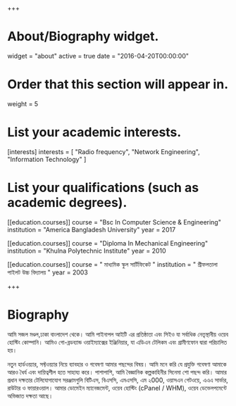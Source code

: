 +++
# About/Biography widget.
widget = "about"
active = true
date = "2016-04-20T00:00:00"

# Order that this section will appear in.
weight = 5

# List your academic interests.
[interests]
  interests = [
    "Radio frequency",
    "Network Engineering",
    "Information Technology"
  ]

# List your qualifications (such as academic degrees).
[[education.courses]]
  course = "Bsc In Computer Science & Engineering"
  institution = "America Bangladesh University"
  year = 2017

[[education.courses]]
  course = "Diploma In Mechanical Engineering"
  institution = "Khulna Polytechnic Institute"
  year = 2010

[[education.courses]]
  course = " মাধ্যমিক স্কুল সার্টিফিকেট "
  institution = " শ্রীফলতালা পাইলট উচ্চ বিদ্যালয় "
  year = 2003
 
+++

# Biography

আমি সজল মণ্ডল,ঢাকা বাংলাদেশ থেকে। আমি পাইনাপল আইটি এর প্রতিষ্ঠাতা এবং সিইও যা সর্বাধিক নেতৃস্থানীয় ওয়েব হোস্টিং কোম্পানি। আমিও গো-ব্রডব্যান্ড ওয়াইম্যাক্সের ইঞ্জিনিয়ার, যা এডিএন টেলিকম এবং গ্রামীণফোন দ্বারা পরিচালিত হয়।

নতুন হার্ডওয়্যার, সফ্টওয়্যার নিয়ে ব্যাবহার ও গবেষণা আমার পছন্দের বিষয়। আমি মনে করি যে প্রযুক্তি গবেষণা আমাকে আরও ধৈর্য এবং দায়িত্বশীল হতে সাহায্য করে। পাশাপাশি, আমি বৈজ্ঞানিক কল্পকাহিনীর সিনেমা শো পছন্দ করি। আমার প্রধান দক্ষতার টেলিযোগাযোগ সরঞ্জামগুলি বিটিএস, বিএসসি, এমএসসি, এম ২000, ওয়াসএন গেটওয়ে, এএএ সার্ভার, রাউটার ও ফায়ারওয়াল। আমার ডোমেইন ম্যানেজমেন্ট, ওয়েব হোস্টিং (cPanel / WHM), ওয়েব ডেভেলপমেন্টে অভিজাত দক্ষতা আছে।
